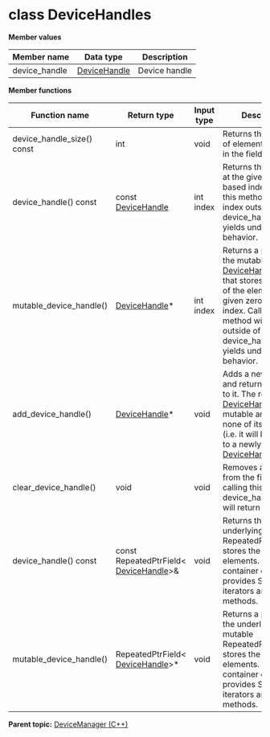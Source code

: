 # class DeviceHandles

 **Member values** 

|Member name|Data type|Description|
|-----------|---------|-----------|
|device\_handle| [DeviceHandle](../Common/DeviceHandle.md#)|Device handle|

 **Member functions** 

|Function name|Return type|Input type|Description|
|-------------|-----------|----------|-----------|
|device\_handle\_size\(\) const|int|void|Returns the number of elements currently in the field.|
|device\_handle\(\) const|const [DeviceHandle](../Common/DeviceHandle.md#)|int index|Returns the element at the given zero-based index. Calling this method with index outside of \[0, device\_handle\_size\(\)\) yields undefined behavior.|
|mutable\_device\_handle\(\)| [DeviceHandle](../Common/DeviceHandle.md#)\*|int index|Returns a pointer to the mutable [DeviceHandle](../Common/DeviceHandle.md#) object that stores the value of the element at the given zero-based index. Calling this method with index outside of \[0, device\_handle\_size\(\)\) yields undefined behavior.|
|add\_device\_handle\(\)| [DeviceHandle](../Common/DeviceHandle.md#)\*|void|Adds a new element and returns a pointer to it. The returned [DeviceHandle](../Common/DeviceHandle.md#) is mutable and will have none of its fields set \(i.e. it will be identical to a newly-allocated [DeviceHandle](../Common/DeviceHandle.md#)\).|
|clear\_device\_handle\(\)|void|void|Removes all elements from the field. After calling this, device\_handle\_size\(\) will return zero.|
|device\_handle\(\) const|const RepeatedPtrField< [DeviceHandle](../Common/DeviceHandle.md#)\>&|void|Returns the underlying RepeatedPtrField that stores the field's elements. This container class provides STL-like iterators and other methods.|
|mutable\_device\_handle\(\)|RepeatedPtrField< [DeviceHandle](../Common/DeviceHandle.md#)\>\*|void|Returns a pointer to the underlying mutable RepeatedPtrField that stores the field's elements. This container class provides STL-like iterators and other methods.|

**Parent topic:** [DeviceManager \(C++\)](../../summary_pages/DeviceManager.md)


